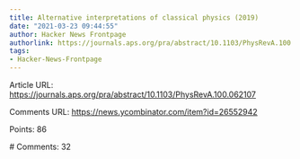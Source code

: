 ```yaml
---
title: Alternative interpretations of classical physics (2019)
date: "2021-03-23 09:44:55"
author: Hacker News Frontpage
authorlink: https://journals.aps.org/pra/abstract/10.1103/PhysRevA.100.062107
tags:
- Hacker-News-Frontpage
---
```


<p>Article URL: <a href="https://journals.aps.org/pra/abstract/10.1103/PhysRevA.100.062107">https://journals.aps.org/pra/abstract/10.1103/PhysRevA.100.062107</a></p>
<p>Comments URL: <a href="https://news.ycombinator.com/item?id=26552942">https://news.ycombinator.com/item?id=26552942</a></p>
<p>Points: 86</p>
<p># Comments: 32</p>
